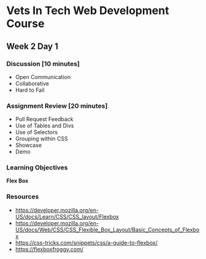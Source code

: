 # Vets In Tech Web Development Course

## Week 2 Day 1

### Discussion [10 minutes]

- Open Communication
- Collaborative
- Hard to Fail

### Assignment Review [20 minutes]

- Pull Request Feedback
- Use of Tables and Divs
- Use of Selectors
- Grouping within CSS
- Showcase
- Demo

### Learning Objectives

**Flex Box**

### Resources

- https://developer.mozilla.org/en-US/docs/Learn/CSS/CSS_layout/Flexbox
- https://developer.mozilla.org/en-US/docs/Web/CSS/CSS_Flexible_Box_Layout/Basic_Concepts_of_Flexbox
- https://css-tricks.com/snippets/css/a-guide-to-flexbox/
- https://flexboxfroggy.com/

